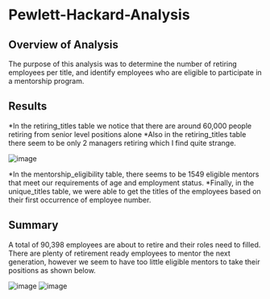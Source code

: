# Pewlett-Hackard-Analysis

## Overview of Analysis
The purpose of this analysis was to determine the number of retiring employees per title, and identify employees who are eligible to participate in a mentorship program.

## Results
*In the retiring_titles table we notice that there are around 60,000 people retiring from senior level positions alone
*Also in the retiring_titles table there seem to be only 2 managers retiring which I find quite strange.




![image](https://user-images.githubusercontent.com/92830382/144723429-50581fb9-90e0-4765-a9aa-beadff408087.png)




*In the mentorship_eligibility table, there seems to be 1549 eligible mentors that meet our requirements of age and employment status.
*Finally, in the unique_titles table, we were able to get the titles of the employees based on their first occurrence of employee number.

## Summary

A total of 90,398 employees are about to retire and their roles need to filled.
There are plenty of retirement ready employees to mentor the next generation, however we seem to have too little eligible mentors to take their positions as shown below.


![image](https://user-images.githubusercontent.com/92830382/144723754-4b0bac4c-45ea-4a54-954f-5376f1cace1c.png)
![image](https://user-images.githubusercontent.com/92830382/144723807-56ad0a8a-832a-4ec2-b6d4-91bba55b784d.png)
